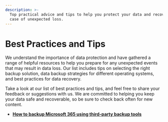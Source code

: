 ```yaml
---
description: >-
  Top practical advice and tips to help you protect your data and recover it in
  case of unexpected loss.
---
```


# Best Practices and Tips

We understand the importance of data protection and have gathered a range of helpful resources to help you prepare for any unexpected events that may result in data loss. Our list includes tips on selecting the right backup solution, data backup strategies for different operating systems, and best practices for data recovery.

Take a look at our list of best practices and tips, and feel free to share your feedback or suggestions with us. We are committed to helping you keep your data safe and recoverable, so be sure to check back often for new content.

* [**How to backup Microsoft 365 using third-party backup tools**](how-to-backup-microsoft-365-using-third-party-backup-tools.md)

